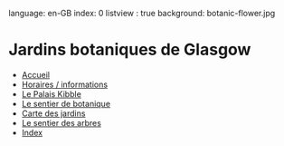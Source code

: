 language: en-GB
index: 0
listview : true
background: botanic-flower.jpg

# Jardins botaniques de Glasgow

* [Accueil](page:0)
* [Horaires / informations](page:1700)
* [Le Palais Kibble](page:5)
* [Le sentier de botanique](tour:botanics-trail)
* [Carte des jardins](map:map1)
* [Le sentier des arbres](tour:tree-trail)
* [Index](search.html)

          